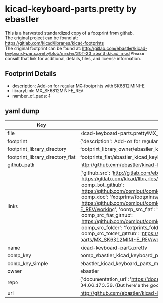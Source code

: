 # kicad-keyboard-parts.pretty by ebastler  
This is a harvested standardized copy of a footprint from github.  
The original project can be found at:  
https://gitlab.com/kicad/libraries/kicad-footprints  
The original footprint can be found at:
http://gitlab.com/ebastler/kicad-keyboard-parts.pretty/blob/master/SOT-23_stealth.kicad_mod
Please consult that link for additional, details, files, and license information.  
## Footprint Details
* description: Add-on for regular MX-footprints with SK6812 MINI-E  
* libraryLink: MX_SK6812MINI-E_REV  
* number_of_pads: 4  
## yaml dump  
| Key | Value |  
| --- | --- |  
| file | kicad-keyboard-parts.pretty/MX_SK6812MINI-E_REV.kicad_mod |  
| footprint | {'description': 'Add-on for regular MX-footprints with SK6812 MINI-E', 'libraryLink': 'MX_SK6812MINI-E_REV', 'number_of_pads': 4} |  
| footprint_library_directory | footprint_library_owner/ebastler_kicad-keyboard-parts.pretty |  
| footprint_library_directory_flat | footprints_flat/ebastler_kicad_keyboard_parts_mx_sk6812mini_e_rev/working |  
| github_path | http://github.com/ebastler/kicad-keyboard-parts.pretty/blob/master/MX_SK6812MINI-E_REV.kicad_mod |  
| links | {'github_src': 'http://gitlab.com/ebastler/kicad-keyboard-parts.pretty/blob/master/SOT-23_stealth.kicad_mod', 'github_src_repo': 'https://gitlab.com/kicad/libraries/kicad-footprints', 'oomp_bot': 'footprints/ebastler_kicad_keyboard_parts_mx_sk6812mini_e_rev/working', 'oomp_bot_github': 'https://github.com/oomlout/oomlout_oomp_footprint_bot/tree/main/footprints/ebastler_kicad_keyboard_parts_mx_sk6812mini_e_rev/working', 'oomp_doc': 'footprints/footprints/ebastler/kicad-keyboard-parts/MX_SK6812MINI-E_REV/working/', 'oomp_doc_github': 'https://github.com/oomlout/oomlout_oomp_footprint_doc/tree/main/footprints/footprints/ebastler/kicad-keyboard-parts/MX_SK6812MINI-E_REV/working', 'oomp_src_flat': 'footprints_flat/footprints_flat/ebastler_kicad_keyboard_parts_mx_sk6812mini_e_rev/working', 'oomp_src_flat_github': 'https://github.com/oomlout/oomlout_oomp_footprint_src/tree/main/footprints_flat/ebastler_kicad_keyboard_parts_mx_sk6812mini_e_rev/working', 'oomp_src_folder': 'footprints_folder/footprints_folder/ebastler/kicad-keyboard-parts/MX_SK6812MINI-E_REV/working', 'oomp_src_folder_github': 'https://github.com/oomlout/oomlout_oomp_footprint_src/tree/main/footprints_folder/ebastler/kicad-keyboard-parts/MX_SK6812MINI-E_REV/working'} |  
| name | kicad-keyboard-parts.pretty |  
| oomp_key | oomp_ebastler_kicad_keyboard_parts_mx_sk6812mini_e_rev |  
| oomp_key_simple | ebastler_kicad_keyboard_parts_mx_sk6812mini_e_rev |  
| owner | ebastler |  
| repo | {'documentation_url': 'https://docs.github.com/rest/overview/resources-in-the-rest-api#rate-limiting', 'message': "API rate limit exceeded for 84.66.173.59. (But here's the good news: Authenticated requests get a higher rate limit. Check out the documentation for more details.)"} |  
| url | http://github.com/ebastler/kicad-keyboard-parts.pretty |  

